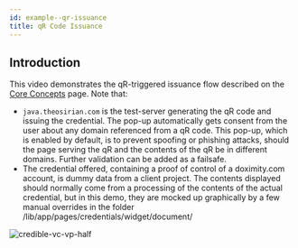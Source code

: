 ```yaml
---
id: example--qr-issuance
title: qR Code Issuance
---
```


## Introduction

This video demonstrates the qR-triggered issuance flow described on the [Core
Concepts](concepts.md#offer-flow) page.  Note that:
* `java.theosirian.com` is the test-server generating the qR code and issuing
  the credential. The pop-up automatically gets consent from the user about any
  domain referenced from a qR code. This pop-up, which is enabled by default, is
  to prevent spoofing or phishing attacks, should the page serving the qR and
  the contents of the qR be in different domains. Further validation can be
  added as a failsafe.
* The credential offered, containing a proof of control of a doximity.com
  account, is dummy data from a client project. The contents displayed should
  normally come from a processing of the contents of the actual credential, but
  in this demo, they are mocked up graphically by a few manual overrides in the
  folder /lib/app/pages/credentials/widget/document/

![credible-vc-vp-half](https://user-images.githubusercontent.com/95347/113591505-f422ff00-9601-11eb-9e16-4d0c45ab8ef9.gif)

